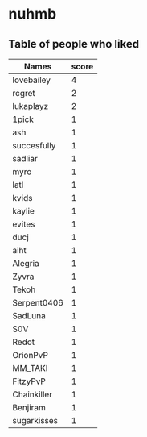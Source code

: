 # nuhmb
## Table of people who liked
Names | score
--- | ---
lovebailey | 4
rcgret | 2
lukaplayz | 2
1pick | 1
ash | 1
succesfully | 1
sadliar | 1
myro | 1
latl | 1
kvids | 1
kaylie | 1
evites | 1
ducj | 1
aiht | 1
Alegria | 1
Zyvra | 1
Tekoh | 1
Serpent0406 | 1
SadLuna | 1
S0V | 1
Redot | 1
OrionPvP | 1
MM_TAKI | 1
FitzyPvP | 1
Chainkiller | 1
Benjiram | 1
sugarkisses | 1
